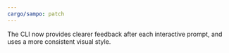```yaml
---
cargo/sampo: patch
---
```


The CLI now provides clearer feedback after each interactive prompt, and uses a more consistent visual style.
